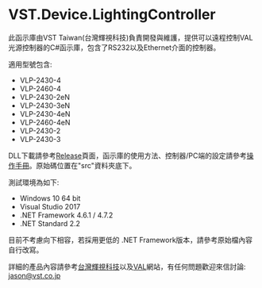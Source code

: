 # VST.Device.LightingController

此函示庫由VST Taiwan(台灣輝視科技)負責開發與維護，提供可以遠程控制VAL光源控制器的C#函示庫，包含了RS232以及Ethernet介面的控制器。

適用型號包含:

- VLP-2430-4
- VLP-2460-4
- VLP-2430-2eN
- VLP-2430-3eN
- VLP-2430-4eN
- VLP-2460-4eN
- VLP-2430-2
- VLP-2430-3

DLL下載請參考[Release]頁面，函示庫的使用方法、控制器/PC端的設定請參考[操作手冊][]。原始碼位置在"src"資料夾底下。

測試環境為如下:

- Windows 10 64 bit
- Visual Studio 2017
- .NET Framework 4.6.1 / 4.7.2
- .NET Standard 2.2

目前不考慮向下相容，若採用更低的 .NET Framework版本，請參考原始檔內容自行改寫。

詳細的產品內容請參考[台灣輝視科技][]以及[VAL][]網站，有任何問題歡迎來信討論: jason@vst.co.jp

[操作手冊]:      https://vstechnologytw.github.io/VST.Device.LightingController/
[台灣輝視科技]:  https://vst.co.jp/zh-hant/
[VAL]:          https://val-mvlight.com/
[Release]:      https://github.com/VSTechnologyTW/VST.Device.LightingController/releases
